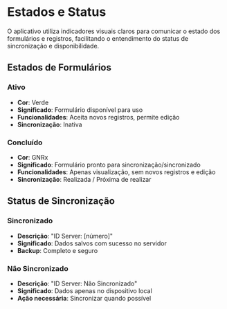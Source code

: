 # Estados e Status

O aplicativo utiliza indicadores visuais claros para comunicar o estado dos formulários e registros, facilitando o entendimento do status de sincronização e disponibilidade.

## Estados de Formulários

### Ativo

* **Cor**: Verde
* **Significado**: Formulário disponível para uso
* **Funcionalidades**: Aceita novos registros, permite edição
* **Sincronização**: Inativa

### Concluído

* **Cor**: GNRx
* **Significado**: Formulário pronto para sincronização/sincronizado
* **Funcionalidades**: Apenas visualização, sem novos registros e edição
* **Sincronização**: Realizada / Próxima de realizar

## Status de Sincronização

### Sincronizado

* **Descrição**: "ID Server: \[número]"
* **Significado**: Dados salvos com sucesso no servidor
* **Backup**: Completo e seguro

### Não Sincronizado

* **Descrição**: "ID Server: Não Sincronizado"
* **Significado**: Dados apenas no dispositivo local
* **Ação necessária**: Sincronizar quando possível

